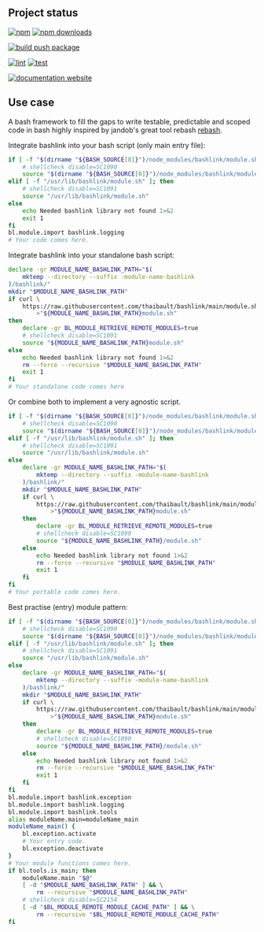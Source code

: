 <!-- #!/usr/bin/env markdown
-*- coding: utf-8 -*-
region header
Copyright Torben Sickert (info["~at~"]torben.website) 16.12.2012

License
-------

This library written by Torben Sickert stand under a creative commons naming
3.0 unported license. See https://creativecommons.org/licenses/by/3.0/deed.de
endregion -->

Project status
--------------

[![npm](https://img.shields.io/npm/v/bashlink?color=%23d55e5d&label=npm%20package%20version&logoColor=%23d55e5d&style=for-the-badge)](https://www.npmjs.com/package/bashlink)
[![npm downloads](https://img.shields.io/npm/dy/bashlink.svg?style=for-the-badge)](https://www.npmjs.com/package/bashlink)

[![build push package](https://img.shields.io/github/actions/workflow/status/thaibault/bashlink/build-package-and-push.yaml?label=build%20push%20package&style=for-the-badge)](https://github.com/thaibault/bashlink/actions/workflows/build-package-and-push.yaml)

[![lint](https://img.shields.io/github/actions/workflow/status/thaibault/bashlink/lint.yaml?label=lint&style=for-the-badge)](https://github.com/thaibault/bashlink/actions/workflows/lint.yaml)
[![test](https://img.shields.io/github/actions/workflow/status/thaibault/bashlink/test.yaml?label=test&style=for-the-badge)](https://github.com/thaibault/bashlink/actions/workflows/test.yaml)

[![documentation website](https://img.shields.io/website-up-down-green-red/https/torben.website/bashlink.svg?label=documentation-website&style=for-the-badge)](https://torben.website/bashlink)

Use case
--------

A bash framework to fill the gaps to write testable, predictable and scoped
code in bash highly inspired by jandob's great tool rebash
[rebash](https://github.com/jandob/rebash).

Integrate bashlink into your bash script (only main entry file):

```bash
if [ -f "$(dirname "${BASH_SOURCE[0]}")/node_modules/bashlink/module.sh" ]; then
    # shellcheck disable=SC1090
    source "$(dirname "${BASH_SOURCE[0]}")/node_modules/bashlink/module.sh"
elif [ -f "/usr/lib/bashlink/module.sh" ]; then
    # shellcheck disable=SC1091
    source "/usr/lib/bashlink/module.sh"
else
    echo Needed bashlink library not found 1>&2
    exit 1
fi
bl.module.import bashlink.logging
# Your code comes here.
```

Integrate bashlink into your standalone bash script:

```bash
declare -gr MODULE_NAME_BASHLINK_PATH="$(
    mktemp --directory --suffix -module-name-bashlink
)/bashlink/"
mkdir "$MODULE_NAME_BASHLINK_PATH"
if curl \
    https://raw.githubusercontent.com/thaibault/bashlink/main/module.sh \
        >"${MODULE_NAME_BASHLINK_PATH}module.sh"
then
    declare -gr BL_MODULE_RETRIEVE_REMOTE_MODULES=true
    # shellcheck disable=SC1091
    source "${MODULE_NAME_BASHLINK_PATH}module.sh"
else
    echo Needed bashlink library not found 1>&2
    rm --force --recursive "$MODULE_NAME_BASHLINK_PATH"
    exit 1
fi
# Your standalone code comes here
```

Or combine both to implement a very agnostic script.

```bash
if [ -f "$(dirname "${BASH_SOURCE[0]}")/node_modules/bashlink/module.sh" ]; then
    # shellcheck disable=SC1090
    source "$(dirname "${BASH_SOURCE[0]}")/node_modules/bashlink/module.sh"
elif [ -f "/usr/lib/bashlink/module.sh" ]; then
    # shellcheck disable=SC1091
    source "/usr/lib/bashlink/module.sh"
else
    declare -gr MODULE_NAME_BASHLINK_PATH="$(
        mktemp --directory --suffix -module-name-bashlink
    )/bashlink/"
    mkdir "$MODULE_NAME_BASHLINK_PATH"
    if curl \
        https://raw.githubusercontent.com/thaibault/bashlink/main/module.sh \
            >"${MODULE_NAME_BASHLINK_PATH}module.sh"
    then
        declare -gr BL_MODULE_RETRIEVE_REMOTE_MODULES=true
        # shellcheck disable=SC1090
        source "${MODULE_NAME_BASHLINK_PATH}/module.sh"
    else
        echo Needed bashlink library not found 1>&2
        rm --force --recursive "$MODULE_NAME_BASHLINK_PATH"
        exit 1
    fi
fi
# Your portable code comes here.
```

Best practise (entry) module pattern:

```bash
if [ -f "$(dirname "${BASH_SOURCE[0]}")/node_modules/bashlink/module.sh" ]; then
    # shellcheck disable=SC1090
    source "$(dirname "${BASH_SOURCE[0]}")/node_modules/bashlink/module.sh"
elif [ -f "/usr/lib/bashlink/module.sh" ]; then
    # shellcheck disable=SC1091
    source "/usr/lib/bashlink/module.sh"
else
    declare -gr MODULE_NAME_BASHLINK_PATH="$(
        mktemp --directory --suffix -module-name-bashlink
    )/bashlink/"
    mkdir "$MODULE_NAME_BASHLINK_PATH"
    if curl \
        https://raw.githubusercontent.com/thaibault/bashlink/main/module.sh \
            >"${MODULE_NAME_BASHLINK_PATH}module.sh"
    then
        declare -gr BL_MODULE_RETRIEVE_REMOTE_MODULES=true
        # shellcheck disable=SC1090
        source "${MODULE_NAME_BASHLINK_PATH}/module.sh"
    else
        echo Needed bashlink library not found 1>&2
        rm --force --recursive "$MODULE_NAME_BASHLINK_PATH"
        exit 1
    fi
fi
bl.module.import bashlink.exception
bl.module.import bashlink.logging
bl.module.import bashlink.tools
alias moduleName.main=moduleName_main
moduleName_main() {
    bl.exception.activate
    # Your entry code.
    bl.exception.deactivate
}
# Your module functions comes here.
if bl.tools.is_main; then
    moduleName.main "$@"
    [ -d "$MODULE_NAME_BASHLINK_PATH" ] && \
        rm --recursive "$MODULE_NAME_BASHLINK_PATH"
    # shellcheck disable=SC2154
    [ -d "$BL_MODULE_REMOTE_MODULE_CACHE_PATH" ] && \
        rm --recursive "$BL_MODULE_REMOTE_MODULE_CACHE_PATH"
fi
```
